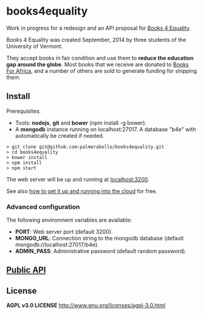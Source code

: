 # books4equality

Work in progress for a redesign and an API proposal for [Books 4 Equality](http://www.books4equality.com).

Books 4 Equality was created September, 2014 by three students of the University of Vermont.

They accept books in fair condition and use them to **reduce the education gap around the globe**.
Most books that we receive are donated to [Books For Africa](http://www.booksforafrica.org/), and
a number of others are sold to generate funding for shipping them.

## Install

Prerequisites:
- Tools: **nodejs**, **git** and **bower** (npm install -g bower).
- A **mongodb** instance running on localhost:27017. A database "b4e" with automatically be created if needed.

```
> git clone git@github.com:palmerabollo/books4equality.git
> cd books4equality
> bower install
> npm install
> npm start
```

The web server will be up and running at [localhost:3200](http://localhost:3200).

See also [how to get it up and running into the cloud](/docs/DEPLOY.md) for free.

### Advanced configuration

The following environment variables are available:

* **PORT**: Web server port (default 3200).
* **MONGO_URL**: Connection string to the mongodb database (default mongodb://localhost:27017/b4e).
* **ADMIN_PASS**: Administrative password (default random password).

## [Public API](/docs/API.md)

## License

**AGPL v3.0 LICENSE**
http://www.gnu.org/licenses/agpl-3.0.html
